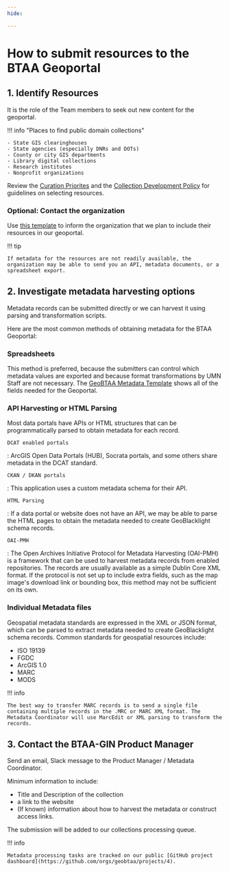 ```yaml
---
hide:

---
```


# How to submit resources to the BTAA Geoportal

## 1. Identify Resources

It is the role of the Team members to seek out new content for the geoportal.

!!! info "Places to find public domain collections"

    - State GIS clearinghouses
    - State agencies (especially DNRs and DOTs)
    - County or city GIS departments
    - Library digital collections
    - Research institutes
    - Nonprofit organizations

Review the [Curation Priorites](curation-priorities.md) and the [Collection Development Policy](collection-development-policies) for guidelines on selecting resources.

### Optional: Contact the organization

Use [this template](https://docs.google.com/document/d/1xqYbutgsrH5UTjKC9m5oBagIgk-8sSCpbYiZ5-tlZr8/edit?usp=sharing) to inform the organization that we plan to include their resources in our geoportal.

!!! tip

	If metadata for the resources are not readily available, the organization may be able to send you an API, metadata documents, or a spreadsheet export.

## 2. Investigate metadata harvesting options

Metadata records can be submitted directly or we can harvest it using parsing and transformation scripts. 

Here are the most common methods of obtaining metadata for the BTAA Geoportal:

### Spreadsheets

This method is preferred, because the submitters can control which metadata values are exported and because format transformations by UMN Staff are not necessary. The [GeoBTAA Metadata Template](https://z.umn.edu/b1g-template) shows all of the fields needed for the Geoportal.

### API Harvesting or HTML Parsing

Most data portals have APIs or HTML structures that can be programmatically parsed to obtain metadata for each record.

`DCAT enabled portals`

:	ArcGIS Open Data Portals (HUB), Socrata portals, and some others share metadata in the DCAT standard.

`CKAN / DKAN portals`

:	This application uses a custom metadata schema for their API.

`HTML Parsing`

: 	If a data portal or website does not have an API, we may be able to parse the HTML pages to obtain the metadata needed to create GeoBlacklight schema records. 

`OAI-PMH`

:	The Open Archives Initiative Protocol for Metadata Harvesting (OAI-PMH) is a framework that can be used to harvest metadata records from enabled repositories. The records are usually available as a simple Dublin Core XML format. If the protocol is not set up to include extra fields, such as the map image's download link or bounding box, this method may not be sufficient on its own.

### Individual Metadata files

Geospatial metadata standards are expressed in the XML or JSON format, which can be parsed to extract metadata needed to create GeoBlacklight schema records. Common standards for geospatial resources include:

* ISO 19139
* FGDC
* ArcGIS 1.0
* MARC
* MODS

!!! info

	The best way to transfer MARC records is to send a single file containing multiple records in the .MRC or MARC XML format. The Metadata Coordinator will use MarcEdit or XML parsing to transform the records.


## 3. Contact the BTAA-GIN Product Manager

Send an email, Slack message to the Product Manager / Metadata Coordinator.

Minimum information to include:

- Title and Description of the collection
- a link to the website
- (If known) information about how to harvest the metadata or construct access links. 

The submission will be added to our collections processing queue.

!!! info

	Metadata processing tasks are tracked on our public [GitHub project dashboard](https://github.com/orgs/geobtaa/projects/4).
	
	

